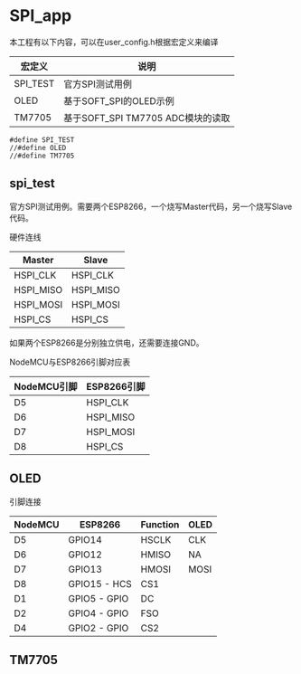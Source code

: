 # SPI_app

本工程有以下内容，可以在user_config.h根据宏定义来编译

| 宏定义 | 说明 |
|---|---|
| SPI_TEST | 官方SPI测试用例 |
| OLED | 基于SOFT_SPI的OLED示例 |
| TM7705 | 基于SOFT_SPI TM7705 ADC模块的读取 |

```
#define SPI_TEST
//#define OLED
//#define TM7705
```

## spi_test

官方SPI测试用例。需要两个ESP8266，一个烧写Master代码，另一个烧写Slave代码。

硬件连线

Master | Slave
---|---
HSPI_CLK | HSPI_CLK
HSPI_MISO | HSPI_MISO
HSPI_MOSI | HSPI_MOSI
HSPI_CS | HSPI_CS

如果两个ESP8266是分别独立供电，还需要连接GND。

NodeMCU与ESP8266引脚对应表

NodeMCU引脚 | ESP8266引脚
---|---
D5 | HSPI_CLK
D6 | HSPI_MISO
D7 | HSPI_MOSI
D8 | HSPI_CS


## OLED

引脚连接

 NodeMCU | ESP8266 | Function | OLED
 ---|---|---|---
 D5 | GPIO14 | HSCLK | CLK
 D6 | GPIO12 | HMISO | NA
 D7 | GPIO13 | HMOSI | MOSI
 D8 | GPIO15 - HCS | CS1
 D1 | GPIO5 - GPIO | DC
 D2 | GPIO4 - GPIO | FSO
 D4 | GPIO2 - GPIO | CS2

## TM7705

